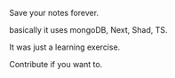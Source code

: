 Save your notes forever. 

basically it uses
mongoDB, Next, Shad, TS.

It was just a learning exercise.

Contribute if you want to.

